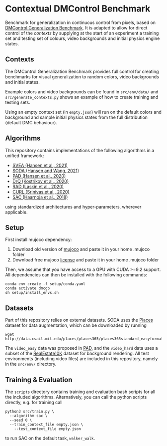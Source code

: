 # Contextual DMControl Benchmark
Benchmark for generalization in continuous control from pixels, based on [DMControl Generalization Benchmark](https://github.com/nicklashansen/dmcontrol-generalization-benchmark).
It is adapted to allow for direct control of the _contexts_ by supplying at the start of an experiment a training set and testing set of colours, video backgrounds and initial physics engine states. 

## Contexts

The DMControl Generalization Benchmark provides full control for creating benchmarks for visual generalization to random colors, video backgrounds and initial states.

Example colors and video backgrounds can be found in ```src/env/data/``` and ```src/generate_contexts.py``` shows an example of how to create training and testing sets.

Using an empty context set (in ```empty.json```) will run on the default colors and background and sample initial physics states from the full distribution (default DMC behaviour). 


## Algorithms

This repository contains implementations of the following algorithms in a unified framework:

- [SVEA (Hansen et al., 2021)](https://arxiv.org/abs/2107.00644)
- [SODA (Hansen and Wang, 2021)](https://arxiv.org/abs/2011.13389)
- [PAD (Hansen et al., 2020)](https://arxiv.org/abs/2007.04309)
- [DrQ (Kostrikov et al., 2020)](https://arxiv.org/abs/2004.13649)
- [RAD (Laskin et al., 2020)](https://arxiv.org/abs/2004.14990)
- [CURL (Srinivas et al., 2020)](https://arxiv.org/abs/2004.04136)
- [SAC (Haarnoja et al., 2018)](https://arxiv.org/abs/1812.05905)

using standardized architectures and hyper-parameters, wherever applicable.

## Setup
First install mujoco dependency:
1. Download old version of [mujoco](https://www.roboti.us/download.html) and paste it in your home .mujoco folder
2. Download free mujoco [license](https://www.roboti.us/license.html) and paste it in your home .mujoco folder

Then, we assume that you have access to a GPU with CUDA >=9.2 support. All dependencies can then be installed with the following commands:

```
conda env create -f setup/conda.yaml
conda activate dmcgb
sh setup/install_envs.sh
```

## Datasets
Part of this repository relies on external datasets. SODA uses the [Places](http://places2.csail.mit.edu/download.html) dataset for data augmentation, which can be downloaded by running

```
wget http://data.csail.mit.edu/places/places365/places365standard_easyformat.tar
```

The `video_easy` data was proposed in [PAD](https://github.com/nicklashansen/policy-adaptation-during-deployment), and the `video_hard` data uses a subset of the [RealEstate10K](https://google.github.io/realestate10k/) dataset for background rendering. All test environments (including video files) are included in this repository, namely in the `src/env/` directory.


## Training & Evaluation

The `scripts` directory contains training and evaluation bash scripts for all the included algorithms. Alternatively, you can call the python scripts directly, e.g. for training call

```
python3 src/train.py \
  --algorithm sac \
  --seed 0 \
  --train_context_file empty.json \
	--test_context_file empty.json
```

to run SAC on the default task, `walker_walk`.
